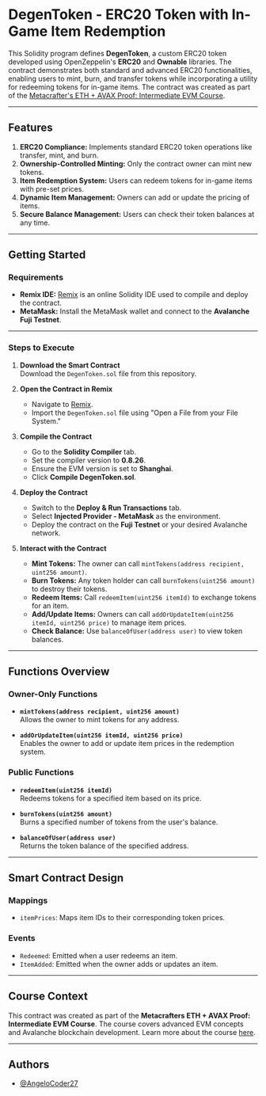 # DegenToken - ERC20 Token with In-Game Item Redemption

This Solidity program defines **DegenToken**, a custom ERC20 token developed using OpenZeppelin's **ERC20** and **Ownable** libraries. The contract demonstrates both standard and advanced ERC20 functionalities, enabling users to mint, burn, and transfer tokens while incorporating a utility for redeeming tokens for in-game items. The contract was created as part of the [Metacrafter's ETH + AVAX Proof: Intermediate EVM Course](https://metacrafters.io/).

---

## **Features**
1. **ERC20 Compliance:** Implements standard ERC20 token operations like transfer, mint, and burn.
2. **Ownership-Controlled Minting:** Only the contract owner can mint new tokens.
3. **Item Redemption System:** Users can redeem tokens for in-game items with pre-set prices.
4. **Dynamic Item Management:** Owners can add or update the pricing of items.
5. **Secure Balance Management:** Users can check their token balances at any time.

---

## **Getting Started**

### **Requirements**
- **Remix IDE:** [Remix](https://remix.ethereum.org/) is an online Solidity IDE used to compile and deploy the contract.
- **MetaMask:** Install the MetaMask wallet and connect to the **Avalanche Fuji Testnet**.

---

### **Steps to Execute**
1. **Download the Smart Contract**  
   Download the `DegenToken.sol` file from this repository.

2. **Open the Contract in Remix**  
   - Navigate to [Remix](https://remix.ethereum.org/).
   - Import the `DegenToken.sol` file using "Open a File from your File System."

3. **Compile the Contract**  
   - Go to the **Solidity Compiler** tab.
   - Set the compiler version to **0.8.26**.
   - Ensure the EVM version is set to **Shanghai**.
   - Click **Compile DegenToken.sol**.

4. **Deploy the Contract**  
   - Switch to the **Deploy & Run Transactions** tab.
   - Select **Injected Provider - MetaMask** as the environment.
   - Deploy the contract on the **Fuji Testnet** or your desired Avalanche network.

5. **Interact with the Contract**  
   - **Mint Tokens:** The owner can call `mintTokens(address recipient, uint256 amount)`.
   - **Burn Tokens:** Any token holder can call `burnTokens(uint256 amount)` to destroy their tokens.
   - **Redeem Items:** Call `redeemItem(uint256 itemId)` to exchange tokens for an item.
   - **Add/Update Items:** Owners can call `addOrUpdateItem(uint256 itemId, uint256 price)` to manage item prices.
   - **Check Balance:** Use `balanceOfUser(address user)` to view token balances.

---

## **Functions Overview**

### **Owner-Only Functions**
- **`mintTokens(address recipient, uint256 amount)`**  
  Allows the owner to mint tokens for any address.

- **`addOrUpdateItem(uint256 itemId, uint256 price)`**  
  Enables the owner to add or update item prices in the redemption system.

### **Public Functions**
- **`redeemItem(uint256 itemId)`**  
  Redeems tokens for a specified item based on its price.

- **`burnTokens(uint256 amount)`**  
  Burns a specified number of tokens from the user's balance.

- **`balanceOfUser(address user)`**  
  Returns the token balance of the specified address.

---

## **Smart Contract Design**

### **Mappings**
- `itemPrices`: Maps item IDs to their corresponding token prices.

### **Events**
- `Redeemed`: Emitted when a user redeems an item.
- `ItemAdded`: Emitted when the owner adds or updates an item.

---

## **Course Context**
This contract was created as part of the **Metacrafters ETH + AVAX Proof: Intermediate EVM Course**. The course covers advanced EVM concepts and Avalanche blockchain development. Learn more about the course [here](https://metacrafters.io/).

---

## Authors
- [@AngeloCoder27](https://github.com/AngeloCoder27)
